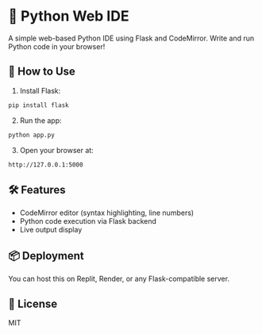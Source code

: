 # 🐍 Python Web IDE

A simple web-based Python IDE using Flask and CodeMirror. Write and run Python code in your browser!

## 🚀 How to Use

1. Install Flask:
```bash
pip install flask
```

2. Run the app:
```bash
python app.py
```

3. Open your browser at:
```
http://127.0.0.1:5000
```

## 🛠 Features
- CodeMirror editor (syntax highlighting, line numbers)
- Python code execution via Flask backend
- Live output display

## 📦 Deployment
You can host this on Replit, Render, or any Flask-compatible server.

## 📜 License
MIT
